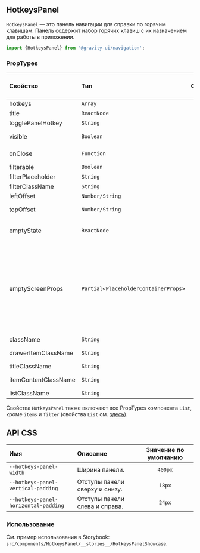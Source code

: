 <!--GITHUB_BLOCK-->

## HotkeysPanel

<!--/GITHUB_BLOCK-->

`HotkeysPanel` — это панель навигации для справки по горячим клавишам.
Панель содержит набор горячих клавиш с их назначением для работы в приложении.

```ts
import {HotkeysPanel} from '@gravity-ui/navigation';
```

### PropTypes

| Свойство             | Тип                                  | Обязательное | Значение по умолчанию                                                                                                   | Описание                                                                                                                                                   |
| :------------------- | :----------------------------------- | :----------: | :---------------------------------------------------------------------------------------------------------------------- | :--------------------------------------------------------------------------------------------------------------------------------------------------------- |
| hotkeys              | `Array`                              |      Да      |                                                                                                                         | Список групп горячих клавиш.                                                                                                                               |
| title                | `ReactNode`                          |              |                                                                                                                         | Заголовок панели.                                                                                                                                          |
| togglePanelHotkey    | `String`                             |              |                                                                                                                         | Хоткей для открытия панели.                                                                                                                                |
| visible              | `Boolean`                            |      Да      |                                                                                                                         | Определяет видимость выдвижной панели.                                                                                                                     |
| onClose              | `Function`                           |              |                                                                                                                         | Обработчик закрытия выдвижной панели.                                                                                                                      |
| filterable           | `Boolean`                            |              | true                                                                                                                    | Определяет видимость поля поиска.                                                                                                                          |
| filterPlaceholder    | `String`                             |              |                                                                                                                         | Заглушка для поля поиска.                                                                                                                                  |
| filterClassName      | `String`                             |              |                                                                                                                         | Имя класса поля поиска.                                                                                                                                    |
| leftOffset           | `Number/String`                      |              | 0                                                                                                                       | Отступ слева для выдвижной панели.                                                                                                                         |
| topOffset            | `Number/String`                      |              | 0                                                                                                                       | Отступ сверху для выдвижной панели.                                                                                                                        |
| emptyState           | `ReactNode`                          |              |                                                                                                                         | Заглушка при отсутствии результатов поиска (устарело, используйте emptyScreenProps)                                                                        |
| emptyScreenProps     | `Partial<PlaceholderContainerProps>` |              | { title: "Ничего не найдено", description: "Измените условия поиска", size: "m", align: "center", direction: "column" } | Свойства заглушки при отсутствии результатов поиска (https://preview.yandexcloud.dev/uikit/?path=/docs/components-data-display-placeholdercontainer--docs) |
| className            | `String`                             |              |                                                                                                                         | Имя класса выдвижной панели.                                                                                                                               |
| drawerItemClassName  | `String`                             |              |                                                                                                                         | Имя класса элемента выдвижной панели.                                                                                                                      |
| titleClassName       | `String`                             |              |                                                                                                                         | Имя класса заголовка.                                                                                                                                      |
| itemContentClassName | `String`                             |              |                                                                                                                         | Имя класса содержимого элементов списка.                                                                                                                   |
| listClassName        | `String`                             |              |                                                                                                                         | Имя класса списка.                                                                                                                                         |

Свойства `HotkeysPanel` также включают все PropTypes компонента `List`, кроме `items` и `filter` (свойства `List` см. [здесь](https://github.com/gravity-ui/uikit/blob/main/src/components/List/README.md)).

## API CSS

| Имя                                  | Описание                       | Значение по умолчанию |
| :----------------------------------- | :----------------------------- | :-------------------: |
| `--hotkeys-panel-width`              | Ширина панели.                 |        `400px`        |
| `--hotkeys-panel-vertical-padding`   | Отступы панели сверху и снизу. |        `18px`         |
| `--hotkeys-panel-horizontal-padding` | Отступы панели слева и справа. |        `24px`         |

### Использование

См. пример использования в Storybook: `src/components/HotkeysPanel/__stories__/HotkeysPanelShowcase`.
